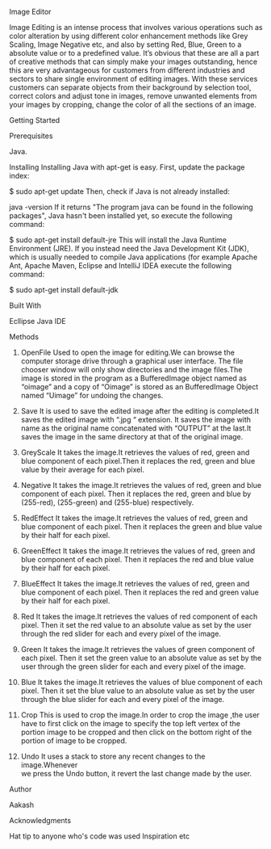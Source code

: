 Image Editor

Image Editing is an intense process that involves various operations such as color alteration by using different color enhancement methods 
like Grey Scaling, Image Negative etc, and also by setting Red, Blue, Green to a absolute value or to a predefined value. 
It’s obvious that these are all a part of creative methods that can simply make your images outstanding, hence this are very advantageous 
for customers from different industries and sectors to share single environment of editing images. 
With these services customers can separate objects from their background by selection tool, correct colors and adjust tone in images, 
remove unwanted elements from your images by cropping, change the color of all the sections of an image.

Getting Started



Prerequisites

Java. 


Installing
Installing Java with apt-get is easy. First, update the package index:

$ sudo apt-get update
Then, check if Java is not already installed:

java -version
If it returns "The program java can be found in the following packages", 
Java hasn't been installed yet, so execute the following command:

$ sudo apt-get install default-jre
This will install the Java Runtime Environment (JRE). If you instead need the Java Development Kit (JDK), which is usually needed to 
compile Java applications (for example Apache Ant, Apache Maven, Eclipse and IntelliJ IDEA execute the following command:

$ sudo apt-get install default-jdk

Built With

Ecllipse Java IDE


Methods 

1.	OpenFile
 Used to open the image for editing.We can browse the computer storage drive through a graphical user interface.
 The file chooser window will only show directories and the image files.The image is stored in the program as a BufferedImage 
 object named as “oimage” and a copy of “Oimage” is stored as an BufferedImage Object named “Uimage” for undoing the changes.

2. Save 
 It is used to save the edited image after the editing is completed.It saves the edited image with “.jpg “ extension.
 It saves the image with name as the original name concatenated with “OUTPUT” at the last.It saves the image in the same directory
 at that of the original image.

3. GreyScale
It takes the image.It retrieves the values of red, green and blue component of each pixel.Then it replaces the red, 
green and blue value by their average for each pixel.

4. Negative 
It takes the image.It retrieves the values of red, green and blue component of each pixel.
Then it replaces the red, green and blue by (255-red), (255-green) and (255-blue) respectively.

5. RedEffect
It takes the image.It retrieves the values of red, green and blue component of each pixel.
Then it replaces the green and blue value by their half for each pixel.

6. GreenEffect
  It takes the image.It retrieves the values of red, green and blue component of each pixel.
  Then it replaces the red and blue value by their half for each pixel.

7. BlueEffect
 It takes the image.It retrieves the values of red, green and blue component of each pixel.
 Then it replaces the red and green value by their half for each pixel.

8. Red
It takes the image.It retrieves the values of red component of each pixel.
Then it set the red value to an absolute value as set by the user through the red slider for each and every pixel of the image.

9. Green
It takes the image.It retrieves the values of green component of each pixel.
Then it set the green value to an absolute value as set by the user through the green slider for each and every pixel of the image.

10. Blue
It takes the image.It retrieves the values of blue component of each pixel.
Then it set the blue value to an absolute value as set by the user through the blue slider for each and every pixel of the image.

11. Crop 
This is used to crop the image.In order to crop the image ,the user  
have to first click on  the image to specify the top left vertex of the portion 
image to be cropped and then click on the bottom right of the portion of image 
to be cropped.   

12. Undo
It uses a stack to store any recent changes to the image.Whenever  
      we press the Undo button, it revert the last change made by the user.






Author

Aakash




Acknowledgments

Hat tip to anyone who's code was used
Inspiration
etc
